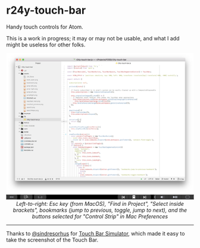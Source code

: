 # r24y-touch-bar

Handy touch controls for Atom.

This is a work in progress; it may or may not be usable, and what I add might be useless for other folks.

<center>
  <img src="docs/project-code.png">
  <img src="docs/touchbar-controls.png">
  <em>Left-to-right: Esc key (from MacOS), "Find in Project", "Select inside brackets", bookmarks (jump to previous, toggle, jump to next), and the buttons selected for "Control Strip" in Mac Preferences</em>
</center>

----

Thanks to [@sindresorhus](https://github.com/sindresorhus/) for [Touch Bar Simulator](https://github.com/sindresorhus/touch-bar-simulator), which made it easy to take the screenshot of the Touch Bar.
